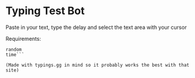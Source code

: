 # Typing Test Bot

Paste in your text, type the delay and select the text area with your cursor

Requirements:

```pynput
random
time```

(Made with typings.gg in mind so it probably works the best with that site)
